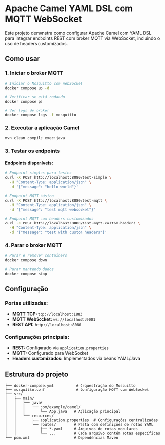 # Apache Camel YAML DSL com MQTT WebSocket

Este projeto demonstra como configurar Apache Camel com YAML DSL para integrar endpoints REST com broker MQTT via WebSocket, incluindo o uso de headers customizados.

## Como usar

### 1. Iniciar o broker MQTT

```bash
# Iniciar o Mosquitto com WebSocket
docker compose up -d

# Verificar se está rodando
docker compose ps

# Ver logs do broker
docker compose logs -f mosquitto
```

### 2. Executar a aplicação Camel

```bash
mvn clean compile exec:java
```

### 3. Testar os endpoints

#### Endpoints disponíveis:

```bash
# Endpoint simples para testes
curl -X POST http://localhost:8080/test-simple \
  -H "Content-Type: application/json" \
  -d '{"message": "hello world"}'

# Endpoint MQTT básico
curl -X POST http://localhost:8080/test-mqtt \
  -H "Content-Type: application/json" \
  -d '{"message": "test mqtt websocket"}'

# Endpoint MQTT com headers customizados
curl -X POST http://localhost:8080/test-mqtt-custom-headers \
  -H "Content-Type: application/json" \
  -d '{"message": "test with custom headers"}'
```

### 4. Parar o broker MQTT

```bash
# Parar e remover containers
docker compose down

# Parar mantendo dados
docker compose stop
```

## Configuração

### Portas utilizadas:

- **MQTT TCP:** `tcp://localhost:1883`
- **MQTT WebSocket:** `ws://localhost:9001`
- **REST API:** `http://localhost:8080`

### Configurações principais:

- **REST:** Configurado via `application.properties`
- **MQTT:** Configurado para WebSocket
- **Headers customizados:** Implementados via beans YAML/Java

## Estrutura do projeto

```
├── docker-compose.yml          # Orquestração do Mosquitto
├── mosquitto.conf              # Configuração MQTT com WebSocket
├── src/
│   ├── main/
│   │   ├── java/
│   │   │   └── com/example/camel/
│   │   │       └── App.java   # Aplicação principal
│   │   └── resources/
│   │       ├── application.properties  # Configurações centralizadas
│   │       └── routes/        # Pasta com definições de rotas YAML
│   │           ├── *.yaml     # Arquivos de rotas modulares
│   │           └── ...        # Cada arquivo contém rotas específicas
└── pom.xml                    # Dependências Maven
```
